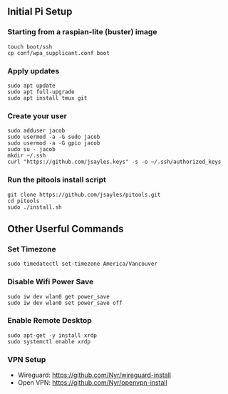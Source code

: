 ## Initial Pi Setup

### Starting from a raspian-lite (buster) image

```
touch boot/ssh
cp conf/wpa_supplicant.conf boot
```

### Apply updates

```
sudo apt update
sudo apt full-upgrade
sudo apt install tmux git
```

### Create your user

```
sudo adduser jacob
sudo usermod -a -G sudo jacob
sudo usermod -a -G gpio jacob
sudo su - jacob
mkdir ~/.ssh
curl "https://github.com/jsayles.keys" -s -o ~/.ssh/authorized_keys
```

### Run the pitools install script

```
git clone https://github.com/jsayles/pitools.git
cd pitools
sudo ./install.sh
```

## Other Userful Commands

### Set Timezone
```
sudo timedatectl set-timezone America/Vancouver
```

### Disable Wifi Power Save
```
sudo iw dev wlan0 get power_save
sudo iw dev wlan0 set power_save off
```

### Enable Remote Desktop
```
sudo apt-get -y install xrdp
sudo systemctl enable xrdp
```

### VPN Setup
- Wireguard:  https://github.com/Nyr/wireguard-install
- Open VPN:  https://github.com/Nyr/openvpn-install
